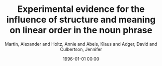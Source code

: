 ---
layout: post
title: Experimental evidence for the influence of structure and meaning on linear order in the noun phrase

date: 1996-01-01 00:00
author: Martin, Alexander and Holtz, Annie and Abels, Klaus and Adger, David and Culbertson, Jennifer
tags: ["artificial language learning","learning bias","syntax","typology"]
journal: Glossa a journal of general linguistics

link: https://doi.org/10.5334/gjgl.1085

year: 2020
---